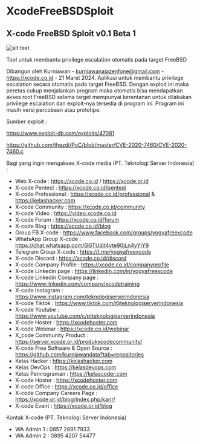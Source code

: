 # XcodeFreeBSDSploit
X-code FreeBSD Sploit v0.1 Beta 1
------------------------------

![alt text](http://xcode.or.id/04_small-logo.png)

Tool untuk membantu privilege escalation otomatis pada target FreeBSD

Dibangun oleh Kurniawan - kurniawanajazenfone@gmail.com - https://xcode.co.id - 21 Maret 2024. 
Aplikasi untuk membantu privilege escalation secara otomatis pada target FreeBSD. Dengan exploit ini maka peretas cukup menjalankan program maka otomatis bisa mendapatkan akses root FreeBSD selama target mempunyai kerentanan untuk dilakukan privilege escalation dan exploit-nya tersedia di program ini.
Program ini masih versi percobaan atau prototipe.

Sumber exploit :

https://www.exploit-db.com/exploits/47081

https://github.com/thezdi/PoC/blob/master/CVE-2020-7460/CVE-2020-7460.c 

Bagi yang ingin mengakses X-code media (PT. Teknologi Server Indonesia) :
- Web X-code : https://xcode.co.id / https://xcode.or.id
- X-code Pentest : https://xcode.co.id/pentest
- X-code Professional : https://xcode.co.id/professional & https://kelashacker.com
- X-code Community : https://xcode.co.id/community
- X-code Video : https://video.xcode.co.id
- X-code Forum : https://xcode.co.id/forum
- X-code Blog : https://xcode.co.id/blog
- Group FB X-code : https://www.facebook.com/groups/yogyafreexcode
- WhatsApp Group X-code : https://chat.whatsapp.com/GGTUdit4vte90jLn4yYlY9
- Telegram Group X-code : https://t.me/yogyafreexcode
- X-code Discord : https://xcode.co.id/discord
- X-code Company Profile : https://xcode.co.id/companyprofile
- X-code Linkedin page : https://linkedin.com/in/yogyafreexcode
- X-code Linkedin Company page : https://www.linkedin.com/company/xcodetraining
- X-code Instagram : https://www.instagram.com/teknologiserverindonesia
- X-code Tiktok : https://www.tiktok.com/@teknologiserverindonesia
- X-code Youtube : https://www.youtube.com/c/ptteknologiserverindonesia
- X-code Hoster : https://xcodehoster.com
- X-code Webinar : https://xcode.co.id/webinar
- X_code Community Product : https://server.xcode.or.id/produkxcodecommunity/
- X-code Free Software & Open Source : https://github.com/kurniawandata?tab=repositories
- Kelas Hacker : https://kelashacker.com
- Kelas DevOps : https://kelasdevops.com
- Kelas Pemrograman : https://kelascoder.com
- X-code Hoster : https://xcodehoster.com
- X-code Office : https://xcode.co.id/office
- X-code Company Careers Page : https://xcode.or.id/blog/index.php/karir/
- X-code Event : https://xcode.or.id/blog

Kontak X-code (PT. Teknologi Server Indonesia)
- WA Admin 1 : 0857 2891 7933
- WA Admin 2 : 0895 4207 54477
